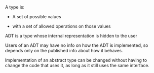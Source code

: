 A type is:

- A set of possible values

- with a set of allowed operations on those values

ADT is a type whose internal representation is hidden to the user

Users of an ADT may have no info on how the ADT is implemented, so depends only on the published info about how it behaves.

Implementation of an abstract type can be changed without having to change the code that uses it, as long as it still uses the same interface.
